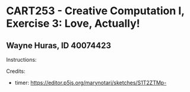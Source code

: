 # CART253 - Creative Computation I, Exercise 3: Love, Actually!
## Wayne Huras, ID 40074423

Instructions:


Credits:
- timer: https://editor.p5js.org/marynotari/sketches/S1T2ZTMp-
